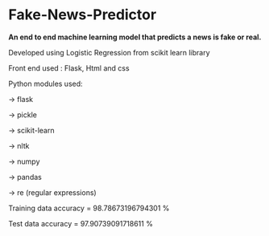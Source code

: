 # Fake-News-Predictor

**An end to end machine learning model that predicts a news is fake or real.**

Developed using Logistic Regression from scikit learn library

Front end used : Flask, Html and css

Python modules used:

  -> flask
  
  -> pickle
  
  -> scikit-learn
  
  -> nltk
  
  -> numpy
  
  -> pandas
  
  -> re  (regular expressions)

Training data accuracy = 98.78673196794301 %

Test data accuracy = 97.90739091718611 %
